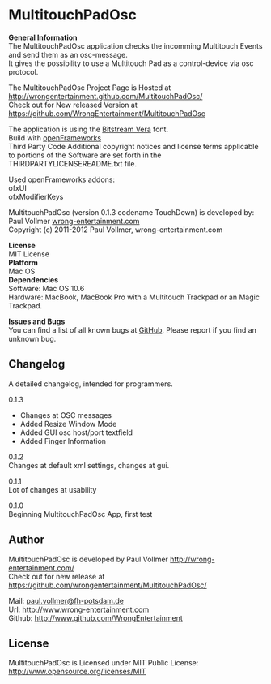 # MultitouchPadOsc  
  
**General Information**  
The MultitouchPadOsc application checks the incomming Multitouch Events and send them as an osc-message.  
It gives the possibility to use a Multitouch Pad as a control-device via osc protocol.  
  
The MultitouchPadOsc Project Page is Hosted at http://wrongentertainment.github.com/MultitouchPadOsc/  
Check out for New released Version at https://github.com/WrongEntertainment/MultitouchPadOsc  
  
The application is using the [Bitstream Vera](http://ftp.gnome.org/pub/GNOME/sources/ttf-bitstream-vera/1.10/) font.  
Build with [openFrameworks](http://www.openframeworks.cc)  
Third Party Code Additional copyright notices and license terms applicable to portions of the Software are set forth in the THIRDPARTYLICENSEREADME.txt file.  
  
Used openFrameworks addons:  
ofxUI  
ofxModifierKeys  
  
MultitouchPadOsc (version 0.1.3 codename TouchDown) is developed by:  
Paul Vollmer [wrong-entertainment.com](http://wrong-entertainment.com)  
Copyright (c) 2011-2012 Paul Vollmer, wrong-entertainment.com  
  
  
**License**  
MIT License  
**Platform**  
Mac OS  
**Dependencies**  
Software: Mac OS 10.6  
Hardware: MacBook, MacBook Pro with a Multitouch Trackpad or an Magic Trackpad.
  
**Issues and Bugs**  
You can find a list of all known bugs at [GitHub](https://github.com/wrongentertainment/multitouchpadosc/issues). Please report if you find an unknown bug.  
  
  
## Changelog  
A detailed changelog, intended for programmers.  
  
0.1.3  
- Changes at OSC messages  
- Added Resize Window Mode  
- Added GUI osc host/port textfield  
- Added Finger Information  
  
0.1.2  
Changes at default xml settings, changes at gui.  
  
0.1.1  
Lot of changes at usability  
  
0.1.0  
Beginning MultitouchPadOsc App, first test  
  
  
## Author
MultitouchPadOsc is developed by Paul Vollmer http://wrong-entertainment.com/  
Check out for new release at https://github.com/wrongentertainment/MultitouchPadOsc/  
  
Mail: paul.vollmer@fh-potsdam.de  
Url: http://www.wrong-entertainment.com  
Github: http://www.github.com/WrongEntertainment  
  
  
## License  
MultitouchPadOsc is Licensed under MIT Public License: http://www.opensource.org/licenses/MIT  
